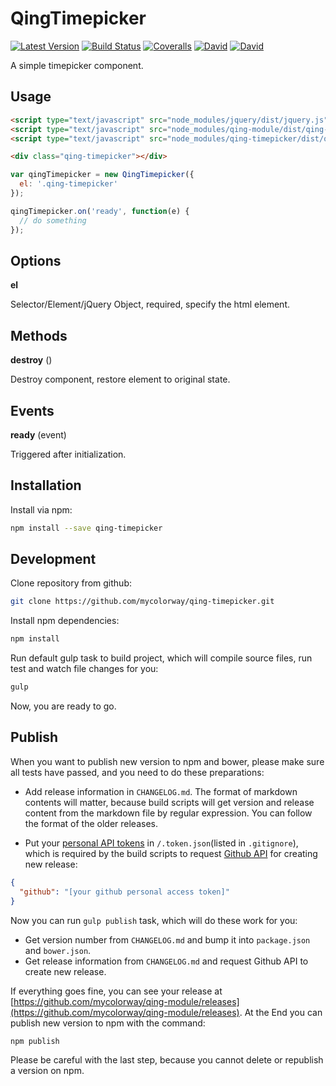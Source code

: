 # QingTimepicker

[![Latest Version](https://img.shields.io/npm/v/qing-timepicker.svg)](https://www.npmjs.com/package/qing-timepicker)
[![Build Status](https://img.shields.io/travis/mycolorway/qing-timepicker.svg)](https://travis-ci.org/mycolorway/qing-timepicker)
[![Coveralls](https://img.shields.io/coveralls/mycolorway/qing-timepicker.svg)](https://coveralls.io/github/mycolorway/qing-timepicker)
[![David](https://img.shields.io/david/mycolorway/qing-timepicker.svg)](https://david-dm.org/mycolorway/qing-timepicker)
[![David](https://img.shields.io/david/dev/mycolorway/qing-timepicker.svg)](https://david-dm.org/mycolorway/qing-timepicker#info=devDependencies)

A simple timepicker component.

## Usage

```html
<script type="text/javascript" src="node_modules/jquery/dist/jquery.js"></script>
<script type="text/javascript" src="node_modules/qing-module/dist/qing-module.js"></script>
<script type="text/javascript" src="node_modules/qing-timepicker/dist/qing-timepicker.js"></script>

<div class="qing-timepicker"></div>
```

```js
var qingTimepicker = new QingTimepicker({
  el: '.qing-timepicker'
});

qingTimepicker.on('ready', function(e) {
  // do something
});
```

## Options

__el__

Selector/Element/jQuery Object, required, specify the html element.

## Methods

__destroy__ ()

Destroy component, restore element to original state.

## Events

__ready__ (event)

Triggered after initialization.

## Installation

Install via npm:

```bash
npm install --save qing-timepicker
```

## Development

Clone repository from github:

```bash
git clone https://github.com/mycolorway/qing-timepicker.git
```

Install npm dependencies:

```bash
npm install
```

Run default gulp task to build project, which will compile source files, run test and watch file changes for you:

```bash
gulp
```

Now, you are ready to go.

## Publish

When you want to publish new version to npm and bower, please make sure all tests have passed, and you need to do these preparations:

* Add release information in `CHANGELOG.md`. The format of markdown contents will matter, because build scripts will get version and release content from the markdown file by regular expression. You can follow the format of the older releases.

* Put your [personal API tokens](https://github.com/blog/1509-personal-api-tokens) in `/.token.json`(listed in `.gitignore`), which is required by the build scripts to request [Github API](https://developer.github.com/v3/) for creating new release:

```json
{
  "github": "[your github personal access token]"
}
```

Now you can run `gulp publish` task, which will do these work for you:

* Get version number from `CHANGELOG.md` and bump it into `package.json` and `bower.json`.
* Get release information from `CHANGELOG.md` and request Github API to create new release.

If everything goes fine, you can see your release at [https://github.com/mycolorway/qing-module/releases](https://github.com/mycolorway/qing-module/releases). At the End you can publish new version to npm with the command:

```bash
npm publish
```

Please be careful with the last step, because you cannot delete or republish a version on npm.
